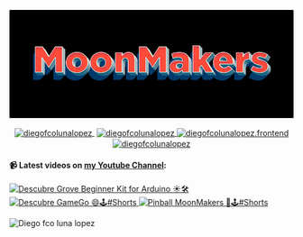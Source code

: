 ![Hi 👋, I'm Diego Fco Luna lopez, A passionate frontend developer 👨‍💻 from Hidalgo, Mexico 🇲🇽 ](./src/Banner_Github.jpeg)

<p align="center">
   <a href="https://youtube.com/moonmakers" target="blank" style='margin-right:4px'>
    <img align="center" src="https://cdn.jsdelivr.net/npm/simple-icons@3.0.1/icons/youtube.svg" alt="diegofcolunalopez" height="28px" width="28px" />
  </a>
  <a href="https://twitter.com/DiegoFr60708711" target="blank">
    <img align="center" src="https://cdn.jsdelivr.net/npm/simple-icons@3.0.1/icons/twitter.svg" alt="diegofcolunalopez" height="28px" width="28px" />
  </a>
  <a href="https://fb.com/DiegoFcoLuna" target="blank">
    <img align="center" src="https://cdn.jsdelivr.net/npm/simple-icons@3.0.1/icons/facebook.svg" alt="diegofcolunalopez.frontend" height="28px" width="28px" />
  </a>
  <a href="https://instagram.com/diegofcolunalopez" target="blank">
    <img align="center" src="https://cdn.jsdelivr.net/npm/simple-icons@3.0.1/icons/instagram.svg" alt="diegofcolunalopez" height="28px" width="28px" />
  </a>
</p>

#### 📹 Latest videos on [my Youtube Channel](https://youtube.com/moonmakers):

  <a href='https://www.youtube.com/watch?v=gda_7tpS480' target='_blank'>
    <img width='30%' src='https://img.youtube.com/vi/gda_7tpS480/mqdefault.jpg' alt='Descubre Grove Beginner Kit for Arduino ☀️🛠' />
  </a>
  <a href='https://www.youtube.com/watch?v=P3a0-Q6Xh1M' target='_blank'>
    <img width='30%' src='https://img.youtube.com/vi/P3a0-Q6Xh1M/mqdefault.jpg' alt='Descubre GameGo 😄🕹#Shorts' />
  </a>
  <a href='https://www.youtube.com/watch?v=rPJ_cYH0RgI' target='_blank'>
    <img width='30%' src='https://img.youtube.com/vi/rPJ_cYH0RgI/mqdefault.jpg' alt='Pinball MoonMakers 🧠🕹#Shorts' />
  </a>


![Diego fco luna lopez](https://github-readme-stats.vercel.app/api?username=Diego-Luna&show_icons=true&title_color=fff&icon_color=79ff97&text_color=9f9f9f&bg_color=151515)
